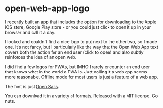 # open-web-app-logo

I recently built an app that includes the option for downloading 
to the Apple iOS store, Google Play store - or you could just 
click to open it up in your browser and call it a day.

I looked and couldn't find a nice logo to put next to the other
two, so I made one. It's not fancy, but I particularly like the
way that the Open Web App text covers both the action for an end 
user (click to open) and also subtly reinforces the idea of an open 
web.

I did find a few logos for PWAs, but IMHO I rarely encounter an 
end user that knows what in the world a PWA is. Just calling it a
web app seems more reasonable. Offline mode for most users is just 
a feature of a web app.

The font is just [Open Sans](https://fonts.google.com/specimen/Open+Sans).

You can download it in a variety of formats. Released with a MIT
license. Go nuts.
